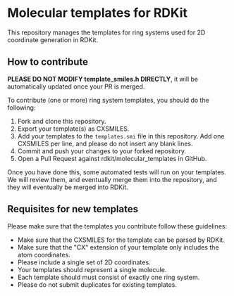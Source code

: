 # Molecular templates for RDKit

This repository manages the templates for ring systems used for 2D coordinate generation in RDKit.

## How to contribute

**PLEASE DO NOT MODIFY template_smiles.h DIRECTLY**, it will be automatically updated once your PR is merged.

To contribute (one or more) ring system templates, you should do the following:

1. Fork and clone this repository.
2. Export your template(s) as CXSMILES.
3. Add your templates to the `templates.smi` file in this repository. Add one CXSMILES per line, and please do not insert any blank lines.
4. Commit and push your changes to your forked repository.
5. Open a Pull Request against rdkit/molecular_templates in GitHub.

Once you have done this, some automated tests will run on your templates. We will review them, and eventually merge them into the repository, and they will eventually be merged into RDKit.

## Requisites for new templates

Please make sure that the templates you contribute follow these guidelines:

- Make sure that the CXSMILES for the template can be parsed by RDKit.
- Make sure that the "CX" extension of your template only includes the atom coordinates.
- Please include a single set of 2D coordinates.
- Your templates should represent a single molecule.
- Each template should must consist of exactly one ring system.
- Please do not submit duplicates for existing templates.
